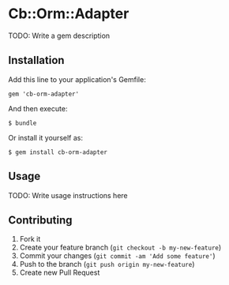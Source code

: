 # Cb::Orm::Adapter

TODO: Write a gem description

## Installation

Add this line to your application's Gemfile:

    gem 'cb-orm-adapter'

And then execute:

    $ bundle

Or install it yourself as:

    $ gem install cb-orm-adapter

## Usage

TODO: Write usage instructions here

## Contributing

1. Fork it
2. Create your feature branch (`git checkout -b my-new-feature`)
3. Commit your changes (`git commit -am 'Add some feature'`)
4. Push to the branch (`git push origin my-new-feature`)
5. Create new Pull Request
